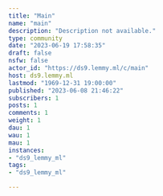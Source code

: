 ```yaml
---
title: "Main" 
name: "main"
description: "Description not available."
type: community
date: "2023-06-19 17:58:35"
draft: false
nsfw: false
actor_id: "https://ds9.lemmy.ml/c/main"
host: ds9.lemmy.ml
lastmod: "1969-12-31 19:00:00"
published: "2023-06-08 21:46:22"
subscribers: 1
posts: 1
comments: 1
weight: 1
dau: 1
wau: 1
mau: 1
instances:
- "ds9_lemmy_ml"
tags: 
- "ds9_lemmy_ml"

---
```

